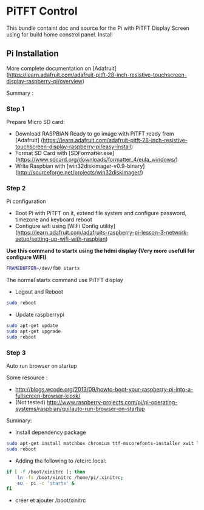 # PiTFT Control

This bundle containt doc and source for the Pi with PiTFT Display Screen using for build home constrol panel.
Install  

## Pi Installation

More complete documentation on [Adafruit] (https://learn.adafruit.com/adafruit-pitft-28-inch-resistive-touchscreen-display-raspberry-pi/overview)

Summary :

### Step 1

Prepare Micro SD card:
 * Download RASPBIAN Ready to go image with PiTFT ready from [Adafruit] (https://learn.adafruit.com/adafruit-pitft-28-inch-resistive-touchscreen-display-raspberry-pi/easy-install)
 * Format SD Card with [SDFormatter.exe] (https://www.sdcard.org/downloads/formatter_4/eula_windows/)
 * Write Raspbian with [win32diskimager-v0.9-binary] (http://sourceforge.net/projects/win32diskimager/)

### Step 2

Pi configuration 
 * Boot Pi with PiTFT on it, extend file system and configure password, timezone and keyboard reboot
 * Configure wifi using [WiFi Config utility] (https://learn.adafruit.com/adafruits-raspberry-pi-lesson-3-network-setup/setting-up-wifi-with-raspbian)

**Use this command to startx using the hdmi display (Very more usefull for configure WIFI)**
```sh
FRAMEBUFFER=/dev/fb0 startx
```
 The normal startx command use PiTFT display

 * Logout and Reboot
```sh
sudo reboot
```

 * Update raspberrypi
```sh
sudo apt-get update
sudo apt-get upgrade
sudo reboot
```
	
### Step 3 

Auto run browser on startup

Some resource :
 * http://blogs.wcode.org/2013/09/howto-boot-your-raspberry-pi-into-a-fullscreen-browser-kiosk/
 * (Not tested) http://www.raspberry-projects.com/pi/pi-operating-systems/raspbian/gui/auto-run-browser-on-startup

Summary:
 * Install dependency package
```sh
sudo apt-get install matchbox chromium ttf-mscorefonts-installer xwit libnss3
sudo reboot
```
 * Adding the following to /etc/rc.local:
```sh
if [ -f /boot/xinitrc ]; then
	ln -fs /boot/xinitrc /home/pi/.xinitrc;
	su - pi -c 'startx' &
fi
```
 * créer et ajouter /boot/xinitrc
